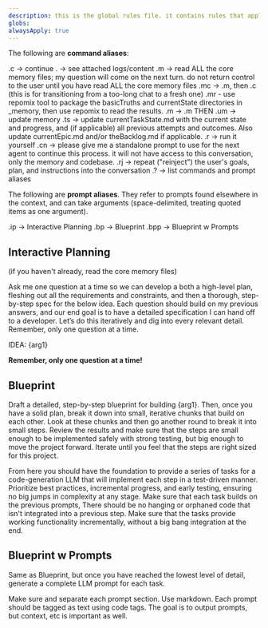 ```yaml
---
description: this is the global rules file. it contains rules that apply to all prompts.
globs: 
alwaysApply: true
---
```

The following are **command aliases**:

.c -> continue
. -> see attached logs/content
.m -> read ALL the core memory files; my question will come on the next turn. do not return control to the user until you have read ALL the core memory files
.mc -> .m, then .c (this is for transitioning from a too-long chat to a fresh one)
.mr - use repomix tool to package the basicTruths and currentState directories in _memory, then use repomix to read the results.
.m <arg> -> .m THEN <arg>
.um -> update memory
.ts -> update currentTaskState.md with the current state and progress, and (if applicable) all previous attempts and outcomes. Also update currentEpic.md and/or theBacklog.md if applicable. 
.r -> run it yourself
.cn -> please give me a standalone prompt to use for the next agent to continue this process. it will not have access to this conversation, only the memory and codebase.
.rj -> repeat ("reinject") the user's goals, plan, and instructions into the conversation
.? -> list commands and prompt aliases

The following are **prompt aliases**. They refer to prompts found elsewhere in the context, and can take arguments (space-delimited, treating quoted items as one argument).

.ip -> Interactive Planning
.bp -> Blueprint
.bpp -> Blueprint w Prompts


## Interactive Planning 

(if you haven't already, read the core memory files)

Ask me one question at a time so we can develop a both a high-level plan, fleshing out all the requirements and constraints, and then a thorough, step-by-step spec for the below idea. Each question should build on my previous answers, and our end goal is to have a detailed specification I can hand off to a developer. Let’s do this iteratively and dig into every relevant detail.  Remember, only one question at a time.

 IDEA: {arg1}

**Remember, only one question at a time!**

## Blueprint

Draft a detailed, step-by-step blueprint for building {arg1}. Then, once you have a solid plan, break it down into small, iterative chunks that build on each other. Look at these chunks and then go another round to break it into small steps. Review the results and make sure that the steps are small enough to be implemented safely with strong testing, but big enough to move the project forward. Iterate until you feel that the steps are right sized for this project.  
  
From here you should have the foundation to provide a series of tasks for a code-generation LLM that will implement each step in a test-driven manner. Prioritize best practices, incremental progress, and early testing, ensuring no big jumps in complexity at any stage. Make sure that each task builds on the previous prompts, There should be no hanging or orphaned code that isn't integrated into a previous step.  Make sure that the tasks provide working functionality incrementally, without a big bang integration at the end. 

## Blueprint w Prompts

Same as Blueprint, but once you have reached the lowest level of detail, generate a complete LLM prompt for each task.
  
Make sure and separate each prompt section. Use markdown. Each prompt should be tagged as text using code tags. The goal is to output prompts, but context, etc is important as well.


 
